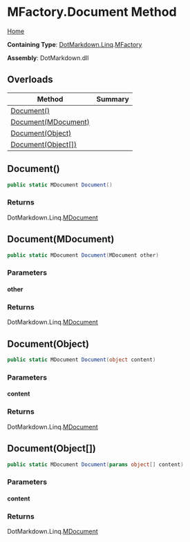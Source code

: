 # MFactory\.Document Method

[Home](../../../../README.md)

**Containing Type**: [DotMarkdown.Linq](../../README.md)\.[MFactory](../README.md)

**Assembly**: DotMarkdown\.dll

## Overloads

| Method | Summary |
| ------ | ------- |
| [Document()](#DotMarkdown_Linq_MFactory_Document) | |
| [Document(MDocument)](#DotMarkdown_Linq_MFactory_Document_DotMarkdown_Linq_MDocument_) | |
| [Document(Object)](#DotMarkdown_Linq_MFactory_Document_System_Object_) | |
| [Document(Object\[\])](#DotMarkdown_Linq_MFactory_Document_System_Object___) | |

## Document\(\)<a name="DotMarkdown_Linq_MFactory_Document"></a>

```csharp
public static MDocument Document()
```

### Returns

DotMarkdown\.Linq\.[MDocument](../../MDocument/README.md)

## Document\(MDocument\)<a name="DotMarkdown_Linq_MFactory_Document_DotMarkdown_Linq_MDocument_"></a>

```csharp
public static MDocument Document(MDocument other)
```

### Parameters

#### other

### Returns

DotMarkdown\.Linq\.[MDocument](../../MDocument/README.md)

## Document\(Object\)<a name="DotMarkdown_Linq_MFactory_Document_System_Object_"></a>

```csharp
public static MDocument Document(object content)
```

### Parameters

#### content

### Returns

DotMarkdown\.Linq\.[MDocument](../../MDocument/README.md)

## Document\(Object\[\]\)<a name="DotMarkdown_Linq_MFactory_Document_System_Object___"></a>

```csharp
public static MDocument Document(params object[] content)
```

### Parameters

#### content

### Returns

DotMarkdown\.Linq\.[MDocument](../../MDocument/README.md)

